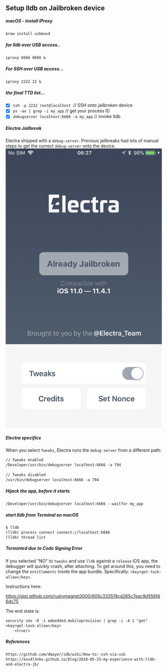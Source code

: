 ## Setup lldb on Jailbroken device
##### macOS - install iProxy
`brew install usbmuxd`
##### for lldb over USB access..
`iproxy 6666 6666 &`       
##### For SSH over USB access...
`iproxy 2222 22 &`        
##### the final TTD list...
- [x] `ssh -p 2222 root@localhost`   // SSH onto jailbroken device
- [x] `ps -ax | grep -i my_app` //  get your process ID 
- [x] `debugserver localhost:6666 -a my_app` // invoke lldb

##### Electra Jailbreak
Electra shipped with a `debug-server`. Previous jailbreaks had lots of manual steps to get the correct `debug-server` onto the device.
![electra](images/2019/06/IMG_0069.png)
##### Electra specifics
When you select `Tweaks`, Electra runs the `debug-server` from a different path:
```
// Tweaks enabled
/Developer/usr/bin/debugserver localhost:6666 -a 794

// Tweaks disabled
/usr/bin/debugserver localhost:6666 -a 794
```
##### Hijack the app, before it starts
`/Developer/usr/bin/debugserver localhost:6666 --waitfor my_app`
##### start lldb from Terminal on macOS
```
$ lldb
(lldb) process connect connect://localhost:6666
(lldb) thread list
```

##### Terminted due to Code Signing Error
If you selected "NO" to `tweaks` and use `lldb` against a `release` iOS app, the debugger will quickly crash, after attaching.  To get around this, you need to change the `entitlements` inside the app bundle.  Specifically: `<key>get-task-allow</key>`.

Instructions here:

https://gist.github.com/rustymagnet3000/605c333519cd265c7eac9d556f46dc75

The end state is:

```
security cms -D -i embedded.mobileprovision | grep -i -A 1 "get"
<key>get-task-allow</key>
	<true/>
```
##### References
```
https://github.com/dmayer/idb/wiki/How-to:-ssh-via-usb
https://kov4l3nko.github.io/blog/2018-05-25-my-experience-with-lldb-and-electra-jb/
```
